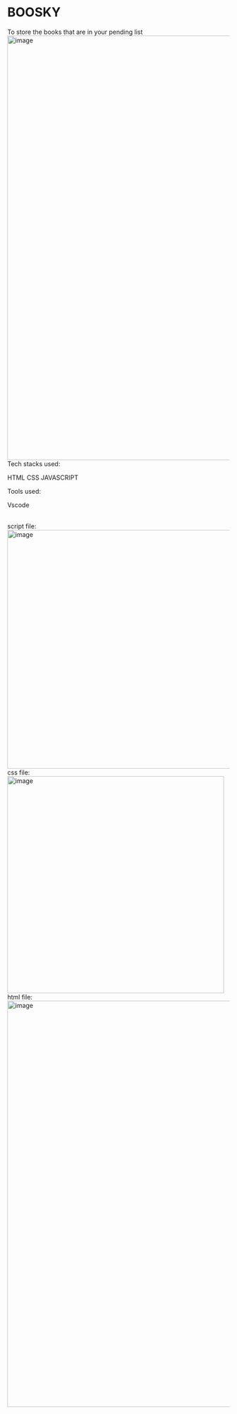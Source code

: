 # BOOSKY
To store the books that are in your pending list
<br>
<img width="960" alt="image" src="https://github.com/ritiesh/BOOSKY/assets/91539605/fcb7d347-82cd-45ec-9648-fd09e4d0cdd1">
<br>
Tech stacks used:

HTML
CSS
JAVASCRIPT

Tools used:

Vscode

<br>
script file:
<br>
<img width="540" alt="image" src="https://github.com/ritiesh/BOOSKY/assets/91539605/ca062d27-8142-4210-95b7-1c279642a0f5">
<br>
css file:
<br>
<img width="491" alt="image" src="https://github.com/ritiesh/BOOSKY/assets/91539605/f8b7045e-6d88-4150-b9ab-a18d344f0550">
<br>
html file:
<br>
<img width="919" alt="image" src="https://github.com/ritiesh/BOOSKY/assets/91539605/bdb863c0-7565-413e-a204-99e4a7fe6a93">




